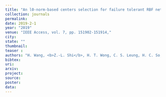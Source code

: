 ```yaml
---
title: "An l0-norm-based centers selection for failure tolerant RBF networks"
collection: journals
permalink: 
date: 2019-2-1
year: "2019"
venue: "IEEE Access, vol. 7, pp. 151902-151914,"
city: 
state: ""
thumbnail: 
teaser : 
authors: "H. Wang, <b>Z.-L. Shi</b>, H. T. Wong, C. S. Leung, H. C. So, and R. Feng"
bibtex: 
uri: 
arxiv: 
project: 
source: 
poster: 
data:
---
```

